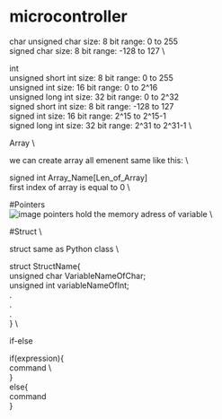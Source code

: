 # microcontroller
char
unsigned char size: 8 bit range: 0 to 255 \
signed char size: 8 bit range: -128 to 127 \

int \
unsigned short int size: 8 bit range: 0 to 255 \
unsigned int size: 16 bit range: 0 to 2^16 \
unsigned long int size: 32 bit range: 0 to 2^32 \
signed short int size: 8 bit range: -128 to 127 \
signed int size: 16 bit range: 2^15 to 2^15-1 \
signed long int size: 32 bit range: 2^31 to 2^31-1 \

Array \ 

we can create array all emenent same like this: \

signed int Array_Name[Len_of_Array]  \
first index of array is equal to 0 \

#Pointers \
![image](https://user-images.githubusercontent.com/63459021/124063034-9ce2ce00-da3a-11eb-8926-9cc072d20840.png)
pointers hold the memory adress of variable \

#Struct \

struct same as Python class \

struct StructName{ \
  unsigned char VariableNameOfChar; \
  unsigned int variableNameOfInt; \
  . \
  . \
  . \
} \

if-else

if(expression){ \
  command \  
} \
else{ \
  command \
}
